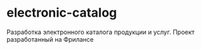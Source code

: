 # electronic-catalog
Разработка электронного каталога продукции и услуг. Проект разработанный на Фрилансе
